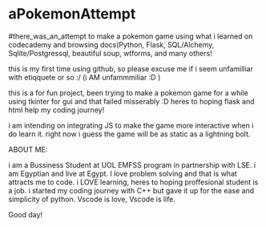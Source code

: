 # aPokemonAttempt
#there_was_an_attempt to make a pokemon game using what i learned on codecademy and browsing docs(Python, Flask, SQL/Alchemy, Sqlite/Postgressql, beautiful soup, wtforms, and many others!

this is my first time using github, so please excuse me if i seem unfamilliar with etiqquete or so :/ (i AM unfammmiliar :D )

this is a for fun project, been trying to make a pokemon game for a while using tkinter for gui and that failed misserably :D heres to hoping flask and html help my coding journey!

i am intending on integrating JS to make the game more interactive when i do learn it. right now i guess the game will be as static as a lightning bolt.


ABOUT ME:

i am a Bussiness Student at UOL EMFSS program in partnership with LSE. i am Egyptian and live at Egypt. I love problem solving and that is what attracts me to code. i LOVE learning, heres to hoping proffesional student is a job. i started my coding journey with C++ but gave it up for the ease and simplicity of python. Vscode is love, Vscode is life.

Good day!
